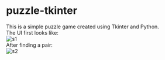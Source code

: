 # puzzle-tkinter
This is a simple puzzle game created using Tkinter and Python.
<br>
The UI first looks like:
<br>
![s1](https://user-images.githubusercontent.com/68513622/133468543-18cfdf78-fc0f-4e23-9f7e-76aec4dc8438.PNG)
<br>
After finding a pair:
<br>
![s2](https://user-images.githubusercontent.com/68513622/133468985-b60057ca-4373-4aa5-b0bf-6cadfd7084f4.PNG)
